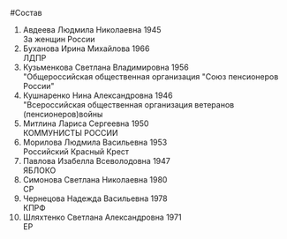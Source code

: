 #Состав
1. Авдеева Людмила Николаевна 1945   
    За женщин России
2. Буханова Ирина Михайлова 1966   
    ЛДПР
3. Кузьменкова Светлана Владимировна 1956   
    "Общероссийская общественная организация "Союз пенсионеров России"
4. Кушнаренко Нина Александровна 1946   
    "Всероссийская общественная организация ветеранов (пенсионеров)войны
5. Митлина Лариса Сергеевна 1950   
    КОММУНИСТЫ РОССИИ
6. Морилова Людмила Васильевна 1953   
    Российский Красный Крест
7. Павлова Изабелла Всеволодовна 1947   
    ЯБЛОКО
8. Симонова Светлана Николаевна 1980   
    СР
9. Чернецова Надежда Васильевна 1978   
    КПРФ
10. Шляхтенко Светлана Александровна 1971   
    ЕР
